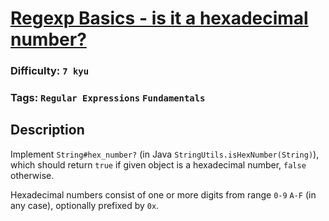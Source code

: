 # [Regexp Basics - is it a hexadecimal number?](https://www.codewars.com/kata/567c9f56d83baeed8300000f)

### Difficulty: `7 kyu`

### Tags: `Regular Expressions` `Fundamentals`

## Description

Implement `String#hex_number?` (in Java `StringUtils.isHexNumber(String)`), which should return `true` if given object is a hexadecimal number, `false` otherwise.

Hexadecimal numbers consist of one or more digits from range `0-9` `A-F` (in any case), optionally prefixed by `0x`.

